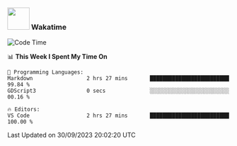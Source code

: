 ### <img src="https://media.giphy.com/media/VgCDAzcKvsR6OM0uWg/giphy.gif" width="50"> Wakatime

  <!--START_SECTION:waka-->
![Code Time](http://img.shields.io/badge/Code%20Time-1%2C451%20hrs%206%20mins-blue)

📊 **This Week I Spent My Time On** 

```text
💬 Programming Languages: 
Markdown                 2 hrs 27 mins       █████████████████████████   99.84 % 
GDScript3                0 secs              ░░░░░░░░░░░░░░░░░░░░░░░░░   00.16 % 

🔥 Editors: 
VS Code                  2 hrs 27 mins       █████████████████████████   100.00 % 
```


 Last Updated on 30/09/2023 20:02:20 UTC
<!--END_SECTION:waka-->
